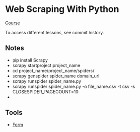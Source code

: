 # Web Scraping With Python
[Course](https://www.linkedin.com/learning/web-scraping-with-python)

To access different lessons, see commit history.

## Notes

- pip install Scrapy
- scrapy startproject project_name
- cd project_name/project_name/spiders/
- scrapy genspider spider_name domain_url
- scrapy runspider spider_name.py
- scrapy runspider spider_name.py -o file_name.csv -t csv -s CLOSESPIDER_PAGECOUNT=10
-

## Tools

- [Form](https://pythonscraping.com/linkedin/form.html)
